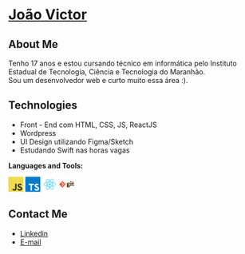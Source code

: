  # <a href="https://www.linkedin.com/in/jvictor-/">João Victor</a>
 
## About Me
Tenho 17 anos e estou cursando técnico em informática pelo Instituto Estadual de Tecnologia, Ciência e Tecnologia do Maranhão. 
<br>
Sou um desenvolvedor web e curto muito essa área :).

## Technologies
- Front - End com HTML, CSS, JS, ReactJS
- Wordpress
- UI Design utilizando Figma/Sketch
- Estudando Swift nas horas vagas

**Languages and Tools:**  

<code><img height="30" src="https://raw.githubusercontent.com/github/explore/80688e429a7d4ef2fca1e82350fe8e3517d3494d/topics/javascript/javascript.png"></code>
<code><img height="30" src="https://raw.githubusercontent.com/github/explore/80688e429a7d4ef2fca1e82350fe8e3517d3494d/topics/typescript/typescript.png"></code>
<code><img height="30" src="https://raw.githubusercontent.com/github/explore/80688e429a7d4ef2fca1e82350fe8e3517d3494d/topics/react/react.png"></code>
<code><img height="30" src="https://raw.githubusercontent.com/github/explore/80688e429a7d4ef2fca1e82350fe8e3517d3494d/topics/git/git.png"></code>


##  Contact Me
- <a href="https://www.linkedin.com/in/jvictor-/">Linkedin</a>
- <a href="mailto:joao60651@gmail.com">E-mail</a>
</div>
